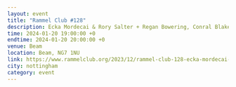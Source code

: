 ```yaml
---
layout: event
title: "Rammel Club #128"
description: Ecka Mordecai & Rory Salter + Regan Bowering, Conral Blake & Li Song
time: 2024-01-20 19:00:00 +0
endtime: 2024-01-20 20:00:00 +0
venue: Beam
location: Beam, NG7 1NU
link: https://www.rammelclub.org/2023/12/rammel-club-128-ecka-mordecai-rory.html
city: nottingham
category: event
---
```


